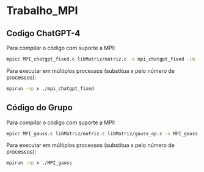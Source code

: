# Trabalho_MPI
## Codigo ChatGPT-4
Para compilar o código com suporte a MPI:
```bash
mpicc MPI_chatgpt_fixed.c libMatriz/matriz.c -o mpi_chatgpt_fixed -lm
```

Para executar em múltiplos processos (substitua x pelo número de processos):
```bash
mpirun -np x ./mpi_chatgpt_fixed
```

## Código do Grupo
Para compilar o código com suporte a MPI:
```bash
mpicc MPI_gauss.c libMatriz/matriz.c libMatriz/gauss_op.c -o MPI_gauss -lm
```

Para executar em múltiplos processos (substitua x pelo número de processos):
```bash
mpirun -np x ./MPI_gauss
```